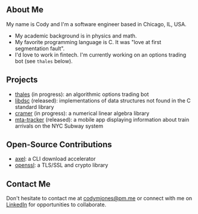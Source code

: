 ## About Me

My name is Cody and I'm a software engineer based in Chicago, IL, USA.

- My academic background is in physics and math.
- My favorite programming language is C. It was "love at first segmentation fault".
- I'd love to work in fintech. I'm currently working on an options trading bot (see `thales` below).

## Projects

- [thales](https://github.com/cm-jones/thales) (in progress): an algorithmic options trading bot
- [libdsc](https://github.com/cm-jones/libdsc) (released): implementations of data structures not found in the C standard library
- [cramer](https://github.com/cm-jones/cramer) (in progress): a numerical linear algebra library
- [mta-tracker](https://github.com/cm-jones/mta-tracker) (released): a mobile app displaying information about train arrivals on the NYC Subway system

## Open-Source Contributions

- [axel](https://github.com/axel-download-accelerator/axel): a CLI download accelerator
- [openssl](https://github.com/openssl/openssl): a TLS/SSL and crypto library

## Contact Me

Don't hesitate to contact me at codymjones@pm.me or connect with me on [LinkedIn](https://linkedin.com/in/cm-jones) for opportunities to collaborate.
